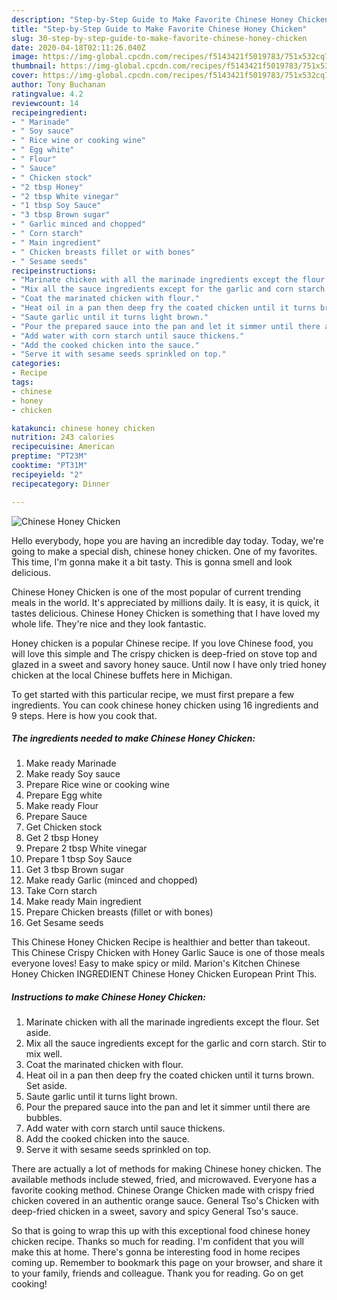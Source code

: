 ```yaml
---
description: "Step-by-Step Guide to Make Favorite Chinese Honey Chicken"
title: "Step-by-Step Guide to Make Favorite Chinese Honey Chicken"
slug: 30-step-by-step-guide-to-make-favorite-chinese-honey-chicken
date: 2020-04-18T02:11:26.040Z
image: https://img-global.cpcdn.com/recipes/f5143421f5019783/751x532cq70/chinese-honey-chicken-recipe-main-photo.jpg
thumbnail: https://img-global.cpcdn.com/recipes/f5143421f5019783/751x532cq70/chinese-honey-chicken-recipe-main-photo.jpg
cover: https://img-global.cpcdn.com/recipes/f5143421f5019783/751x532cq70/chinese-honey-chicken-recipe-main-photo.jpg
author: Tony Buchanan
ratingvalue: 4.2
reviewcount: 14
recipeingredient:
- " Marinade"
- " Soy sauce"
- " Rice wine or cooking wine"
- " Egg white"
- " Flour"
- " Sauce"
- " Chicken stock"
- "2 tbsp Honey"
- "2 tbsp White vinegar"
- "1 tbsp Soy Sauce"
- "3 tbsp Brown sugar"
- " Garlic minced and chopped"
- " Corn starch"
- " Main ingredient"
- " Chicken breasts fillet or with bones"
- " Sesame seeds"
recipeinstructions:
- "Marinate chicken with all the marinade ingredients except the flour. Set aside."
- "Mix all the sauce ingredients except for the garlic and corn starch. Stir to mix well."
- "Coat the marinated chicken with flour."
- "Heat oil in a pan then deep fry the coated chicken until it turns brown. Set aside."
- "Saute garlic until it turns light brown."
- "Pour the prepared sauce into the pan and let it simmer until there are bubbles."
- "Add water with corn starch until sauce thickens."
- "Add the cooked chicken into the sauce."
- "Serve it with sesame seeds sprinkled on top."
categories:
- Recipe
tags:
- chinese
- honey
- chicken

katakunci: chinese honey chicken 
nutrition: 243 calories
recipecuisine: American
preptime: "PT23M"
cooktime: "PT31M"
recipeyield: "2"
recipecategory: Dinner

---
```



![Chinese Honey Chicken](https://img-global.cpcdn.com/recipes/f5143421f5019783/751x532cq70/chinese-honey-chicken-recipe-main-photo.jpg)

Hello everybody, hope you are having an incredible day today. Today, we're going to make a special dish, chinese honey chicken. One of my favorites. This time, I'm gonna make it a bit tasty. This is gonna smell and look delicious.

Chinese Honey Chicken is one of the most popular of current trending meals in the world. It's appreciated by millions daily. It is easy, it is quick, it tastes delicious. Chinese Honey Chicken is something that I have loved my whole life. They're nice and they look fantastic.

Honey chicken is a popular Chinese recipe. If you love Chinese food, you will love this simple and The crispy chicken is deep-fried on stove top and glazed in a sweet and savory honey sauce. Until now I have only tried honey chicken at the local Chinese buffets here in Michigan.


To get started with this particular recipe, we must first prepare a few ingredients. You can cook chinese honey chicken using 16 ingredients and 9 steps. Here is how you cook that.

<!--inarticleads1-->

##### The ingredients needed to make Chinese Honey Chicken:

1. Make ready  Marinade
1. Make ready  Soy sauce
1. Prepare  Rice wine or cooking wine
1. Prepare  Egg white
1. Make ready  Flour
1. Prepare  Sauce
1. Get  Chicken stock
1. Get 2 tbsp Honey
1. Prepare 2 tbsp White vinegar
1. Prepare 1 tbsp Soy Sauce
1. Get 3 tbsp Brown sugar
1. Make ready  Garlic (minced and chopped)
1. Take  Corn starch
1. Make ready  Main ingredient
1. Prepare  Chicken breasts (fillet or with bones)
1. Get  Sesame seeds


This Chinese Honey Chicken Recipe is healthier and better than takeout. This Chinese Crispy Chicken with Honey Garlic Sauce is one of those meals everyone loves! Easy to make spicy or mild. Marion&#39;s Kitchen Chinese Honey Chicken INGREDIENT Chinese Honey Chicken European Print This. 

<!--inarticleads2-->

##### Instructions to make Chinese Honey Chicken:

1. Marinate chicken with all the marinade ingredients except the flour. Set aside.
1. Mix all the sauce ingredients except for the garlic and corn starch. Stir to mix well.
1. Coat the marinated chicken with flour.
1. Heat oil in a pan then deep fry the coated chicken until it turns brown. Set aside.
1. Saute garlic until it turns light brown.
1. Pour the prepared sauce into the pan and let it simmer until there are bubbles.
1. Add water with corn starch until sauce thickens.
1. Add the cooked chicken into the sauce.
1. Serve it with sesame seeds sprinkled on top.


There are actually a lot of methods for making Chinese honey chicken. The available methods include stewed, fried, and microwaved. Everyone has a favorite cooking method. Chinese Orange Chicken made with crispy fried chicken covered in an authentic orange sauce. General Tso&#39;s Chicken with deep-fried chicken in a sweet, savory and spicy General Tso&#39;s sauce. 

So that is going to wrap this up with this exceptional food chinese honey chicken recipe. Thanks so much for reading. I'm confident that you will make this at home. There's gonna be interesting food in home recipes coming up. Remember to bookmark this page on your browser, and share it to your family, friends and colleague. Thank you for reading. Go on get cooking!

